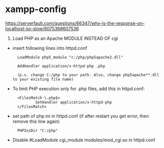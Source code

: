 # xampp-config

https://serverfault.com/questions/66347/why-is-the-response-on-localhost-so-slow/607536#607536

1. Load PHP as an Apache MODULE INSTEAD OF cgi

- insert following lines into httpd.conf

        LoadModule php5_module "c:/php/php5apache2.dll"

        AddHandler application/x-httpd-php .php

        (p.s. change C:/php to your path. Also, change php5apache**.dll to your existing file name)

- To limit PHP execution only for .php files, add this in httpd.conf:

        <FilesMatch \.php$>
                SetHandler application/x-httpd-php 
        </FilesMatch>

- set path of php.ini in httpd.conf (if after restart you get error, then remove this line again)

        PHPIniDir "C:/php"

- Disable #LoadModule cgi_module modules/mod_cgi.so in httpd.conf
